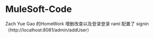 # MuleSoft-Code
Zach Yue Gao 的HomeWork
增删改查以及登录登录 raml 配置了 signin （http://localhost:8081/admin/addUser）
